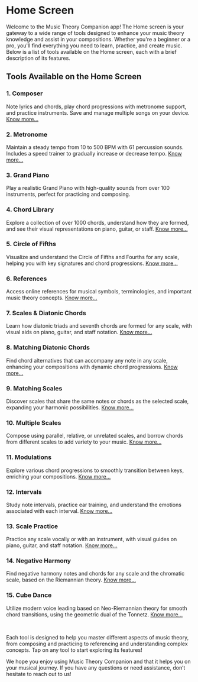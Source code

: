 # Home Screen
Welcome to the Music Theory Companion app! The Home screen is your gateway to a wide range of tools designed to enhance your music theory knowledge and assist in your compositions. Whether you're a beginner or a pro, you'll find everything you need to learn, practice, and create music. Below is a list of tools available on the Home screen, each with a brief description of its features.

## Tools Available on the Home Screen
### 1. Composer
Note lyrics and chords, play chord progressions with metronome support, and practice instruments. Save and manage multiple songs on your device. [Know more...](composer.md)

### 2. Metronome
Maintain a steady tempo from 10 to 500 BPM with 61 percussion sounds. Includes a speed trainer to gradually increase or decrease tempo. [Know more...](metronome.md)

### 3. Grand Piano
Play a realistic Grand Piano with high-quality sounds from over 100 instruments, perfect for practicing and composing.

### 4. Chord Library
Explore a collection of over 1000 chords, understand how they are formed, and see their visual representations on piano, guitar, or staff. [Know more...](chord_library.md)

### 5. Circle of Fifths
Visualize and understand the Circle of Fifths and Fourths for any scale, helping you with key signatures and chord progressions. [Know more...](circle_of_fifth.md)

### 6. References
Access online references for musical symbols, terminologies, and important music theory concepts. [Know more...](reference.md)

### 7. Scales & Diatonic Chords
Learn how diatonic triads and seventh chords are formed for any scale, with visual aids on piano, guitar, and staff notation. [Know more...](scales_and_chords.md)

### 8. Matching Diatonic Chords
Find chord alternatives that can accompany any note in any scale, enhancing your compositions with dynamic chord progressions. [Know more...](matching_chords.md)

### 9. Matching Scales
Discover scales that share the same notes or chords as the selected scale, expanding your harmonic possibilities. [Know more...](matching_scales.md)

### 10. Multiple Scales
Compose using parallel, relative, or unrelated scales, and borrow chords from different scales to add variety to your music. [Know more...](multi_scales.md)

### 11. Modulations
Explore various chord progressions to smoothly transition between keys, enriching your compositions. [Know more...](modulations.md)

### 12. Intervals
Study note intervals, practice ear training, and understand the emotions associated with each interval. [Know more...](intervals.md)

### 13. Scale Practice
Practice any scale vocally or with an instrument, with visual guides on piano, guitar, and staff notation. [Know more...](scale_practice.md)

### 14. Negative Harmony
Find negative harmony notes and chords for any scale and the chromatic scale, based on the Riemannian theory. [Know more...](negative_harmony.md)

### 15. Cube Dance
Utilize modern voice leading based on Neo-Riemannian theory for smooth chord transitions, using the geometric dual of the Tonnetz. [Know more...](cube_dance.md)

<br>

Each tool is designed to help you master different aspects of music theory, from composing and practicing to referencing and understanding complex concepts. Tap on any tool to start exploring its features!

We hope you enjoy using Music Theory Companion and that it helps you on your musical journey. If you have any questions or need assistance, don’t hesitate to reach out to us!
